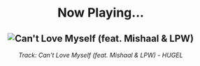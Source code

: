 <div align="center"> 
<h1>Now Playing...</h1>

![Can't Love Myself (feat. Mishaal & LPW)](https://i.scdn.co/image/ab67616d00001e0232f4a7dd681ae1406a5c309f)
--
_<p>Track: Can't Love Myself (feat. Mishaal & LPW) - HUGEL </p>_
</div>
